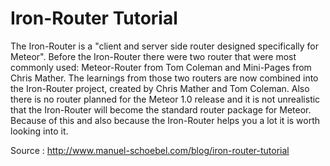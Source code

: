 Iron-Router Tutorial
====================
The Iron-Router is a "client and server side router designed specifically for Meteor". Before the Iron-Router there were two router that were most commonly used: Meteor-Router from Tom Coleman and Mini-Pages from Chris Mather. The learnings from those two routers are now combined into the Iron-Router project, created by Chris Mather and Tom Coleman. Also there is no router planned for the Meteor 1.0 release and it is not unrealistic that the Iron-Router will become the standard router package for Meteor. Because of this and also because the Iron-Router helps you a lot it is worth looking into it.

Source : http://www.manuel-schoebel.com/blog/iron-router-tutorial
